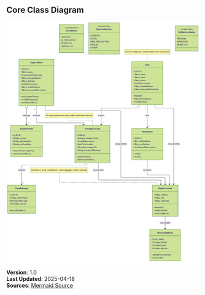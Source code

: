 ## Core Class Diagram
![Emergency System Class Diagram](diagrams/rendered/v1/system-class-diagram.png)

**Version**: 1.0  
**Last Updated**: 2025-04-18  
**Sources**: [Mermaid Source](diagrams/source/v1/system-class-diagram.mmd)
